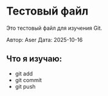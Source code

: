 # Тестовый файл

Это тестовый файл для изучения Git.

Автор: Aser
Дата: 2025-10-16

## Что я изучаю:
- git add
- git commit
- git push
